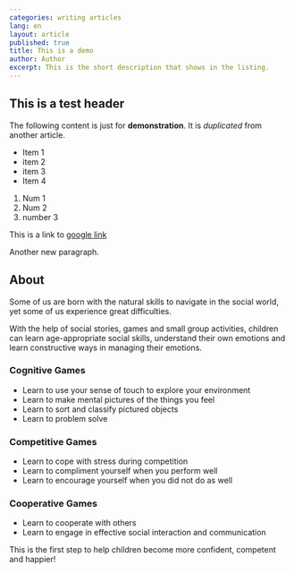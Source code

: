 ```yaml
---
categories: writing articles
lang: en
layout: article
published: true
title: This is a demo
author: Author
excerpt: This is the short description that shows in the listing.
---
```


## This is a test header
The following content is just for **demonstration**. It is _duplicated_ from another article.

- Item 1
- item 2
- item 3
- Item 4

1. Num 1
2. Num 2
3. number 3

This is a link to [google link](http://www.google.com)

Another new paragraph.


## About
Some of us are born with the natural skills to navigate in the social world, yet some of us experience great difficulties.

With the help of social stories, games and small group activities, children can learn age-appropriate social skills, understand their own emotions and learn constructive ways in managing their emotions.

### Cognitive Games
* Learn to use your sense of touch to explore your environment
* Learn to make mental pictures of the things you feel
* Learn to sort and classify pictured objects
* Learn to problem solve

### Competitive Games
* Learn to cope with stress during competition
* Learn to compliment yourself when you perform well
* Learn to encourage yourself when you did not do as well

### Cooperative Games
* Learn to cooperate with others
* Learn to engage in effective social interaction and communication

This is the first step to help children become more confident, competent and happier!